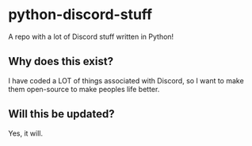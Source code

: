 # python-discord-stuff
A repo with a lot of Discord stuff written in Python!

## Why does this exist?
I have coded a LOT of things associated with Discord, so I want to make them open-source to make peoples life better.

## Will this be updated?
Yes, it will.
